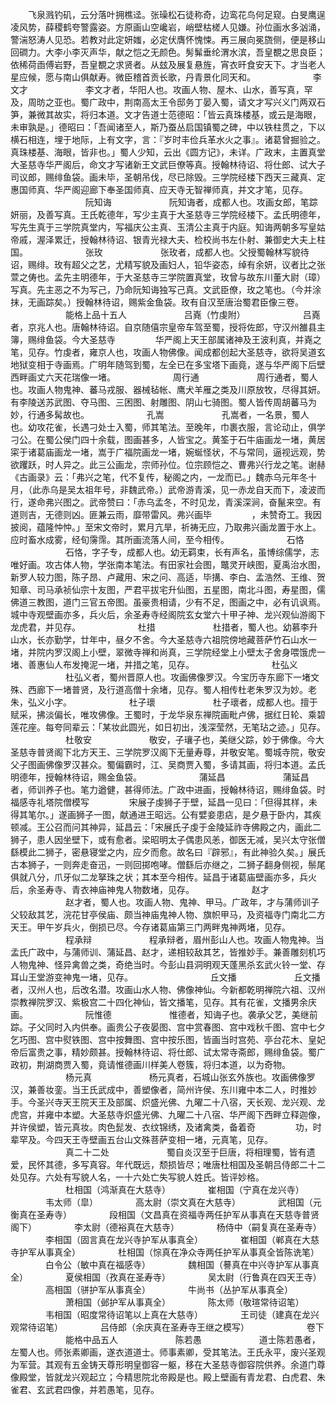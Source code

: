 <!-- { "loadSidebar": true } -->
　　飞泉溅钓矶，云分落叶拥樵迳。张璪松石徒称奇，边鸾花鸟何足窥。白旻鹰逞凌风势，薛稷鹤夸警露姿。方原画山空巉岩，峭壁枯槎人见嫌。孙位画水多汹涌，警湍怒涛人见恐。若教对此定妍媸，必定伏膺怀愧悚。再三展向冕旒侧，便是移山回磵力。大李小李灭声华，献之恺之无颜色。髣髴垂纶渭水滨，吾皇覩之思良臣；依稀荷臿傅岩野，吾皇覩之求贤者。从玆及展复悬旌，宵衣旰食安天下。才当老人星应候，愿与南山俱献寿。微臣稽首贡长歌，丹青景化同天和。
　　
　　　　李文才
　　
　　　　李文才者，华阳人也。攻画人物、屋木、山水，善写真，罕及，周昉之亚也。蜀广政中，荆南高太王令邸务丁晏入蜀，请文才写兴义门两双石笋，兼微其故实，将归本道。文才告道士范德昭：「皆云真珠楼基，或云是海眼，未审孰是。」德昭曰：「吾闻诸至人，斯乃蚕丛启国镇蜀之碑，中以铁柱贯之，下以横石相连，埋于地际，上有文字，言：『岁时丰俭兵革水火之事』。诸葛曾掘验之。真珠楼基、海眼，皆非也。」蜀人少知，云出《圆方记》，未详。广政末，主置真堂大圣慈寺华严阁后，命文才写诸新王文武巨僚等真。授翰林待诏、将仕郎、试大子司议郎，赐绯鱼袋。画未毕，圣朝吊伐，尽已除毁。三学院经楼下西天三藏真、定惠国师真、华严阁迎廊下奉圣国师真、应天寺无智禅师真，并文才笔，见存。
　　
　　
　　　　阮知诲
　　
　　　　阮知诲者，成都人也。攻画女郎，笔踪妍丽，及善写真。王氏乾德年，写少主真于大圣慈寺三学院经楼下。孟氏明德年，写先生真于三学院真堂内，写福庆公主真、玉清公主真于内庭。知诲两朝多写皇姑帝戚，渥泽累迁，授翰林待诏、银青光禄大夫、检校尚书左仆射、兼御史大夫上柱国。
　　
　　　　张玫
　　
　　　　张玫者，成都人也。父授蜀翰林写貌待诏，赐绯。玫有超父之艺，尤精写貌及画妇人，铅华姿态，绰有余妍，议者比之张萱之俦也。孟先主明德年，于大圣慈寺三学院置真堂，玫曾与故东川董大尉（璋）写真。先主恶之不为写己，乃命阮知诲独写己真。文武臣僚，玫之笔也。（今并涂抹，无画踪矣。）授翰林待诏，赐紫金鱼袋。玫有自汉至唐治蜀君臣像三卷。
　　
　　　　能格上品十五人
　　
　　　　吕嶤（竹虔附）
　　
　　　　吕嶤者，京兆人也。唐翰林待诏。自京随僖宗皇帝车驾至蜀，授将佐郎，守汉州雒县主簿，赐绯鱼袋。今大圣慈寺
　　
　　华严阁上天王部属诸神及王波利真，并嶤之笔，见存。竹虔者，雍京人也，攻画人物佛像。闻成都创起大圣慈寺，欲将吴道玄地狱变相于寺画焉。广明年随驾到蜀，左全已在多宝塔下画竟，遂与华严阁下后壁西畔画丈六天花瑞像一堵。
　　
　　　　周行通
　　
　　　　周行通者，蜀人也。攻画人物鬼神、蕃马戎服、器械毡帐、鹰犬羊雁之类及川原放牧，尽得其妍。有李陵送苏武图、夺马图、三困图、射雕图、阴山七骑图。蜀人皆传周胡蕃马为妙，行通多髯故也。
　　
　　　　孔嵩
　　
　　　　孔嵩者，一名景，蜀人也。幼攻花雀，长遇刁处士入蜀，师其笔法。至晚年，巾裹衣服，言论动止，俱学刁公。在蜀公侯门四十余载，图画甚多，人皆宝之。黄筌于石牛庙画龙一堵，黄居寀于诸葛庙画龙一堵，嵩于广福院画龙一堵，婉蜒怪状，不与常同，逼视远观，势欲躩跃，时人异之。此三公画龙，宗师孙位。位宗顾恺之、曹弗兴行龙之笔。谢赫《古画录》云：「弗兴之笔，代不复传，秘阁之内，一龙而已。」魏赤乌元年冬十月，（此赤乌是吴太祖年号，非魏武帝。）武帝游青溪，见一赤龙自天而下，凌波而行，遂命弗兴图之。武帝赞曰：「赤乌孟冬，不时见龙，青溪深涧，奋鬣来空。有道则吉，无德则凶。匪兼云雨，靡带雷风。弗兴画毕
　　
　　，未赞奇工。我因披阅，蕴隆忡忡。」至宋文帝时，累月亢旱，祈祷无应，乃取弗兴画龙置于水上。应时畜水成雾，经旬霶霈。其所画流落人间，至今相传。
　　
　　　　石恪
　　
　　　　石恪，字子专，成都人也。幼无羁束，长有声名，虽博综儒学，志唯好画。攻古体人物，学张南本笔法。有田家社会图，鼈灵开峡图，夏禹治水图，新罗人较力图，陈子昂、卢藏用、宋之问、高适，毕搆、李白、孟浩然、王维、贺知章、司马承祯仙宗十友图，严君平拔宅升仙图，五星图，南北斗图，寿星图，儒佛道三教图，道门三官五帝图。虽豪贵相请，少有不足，图画之中，必有讥讽焉。城中寺观壁画亦多，兵火后，余圣寿寺经阁院玄女堂六十甲子神、龙兴观仙游阁下龙虎君，并见存。
　　
　　　　杜措
　　
　　　　杜措者，蜀人也。幼慕李升山水，长亦勤学，廿年中，昼夕不舍。今大圣慈寺六祖院傍地藏菩萨竹石山水一堵，并院内罗汉阁上小壁，翠微寺禅和尚真，三学院经堂上小壁太子舍身喂饿虎一堵、善惠仙人布发掩泥一堵，并措之笔，见存。
　　
　　
　　　　杜弘义
　　
　　　　杜弘义者，蜀州晋原人也。攻画佛像罗汉。今宝历寺东廊下一堵文殊、西廊下一堵普贤，及行道高僧十余堵，见存。蜀人相传杜老朱罗汉为妙。老朱，弘义小字。
　　
　　　　杜子瓌
　　
　　　　杜子瓌者，成都人也。擅于赋采，拂淡偏长，唯攻佛像。王蜀时，于龙华泉东禅院画毗卢佛，据红日轮、乘碧莲花座。每夸同辈云：「某妆此圆光，如日初出，浅深莹然，无笔玷之迹。」见存。
　　
　　　　杜敬安
　　
　　　　敬安，子瓖子也，美继父踪，妙于佛像。今大圣慈寺普贤阁下北方天王、三学院罗汉阁下无量寿尊，并敬安笔。蜀城寺院，敬安父子图画佛像罗汉甚众。蜀偏霸时，江、吴商贾入蜀，多请其画，将归本道。孟氏明德年，授翰林待诏，赐金鱼袋。
　　
　　　　蒲延昌
　　
　　　　蒲延昌者，师训养子也。笔力遒健，甚得师法。广政中进画，授翰林待诏，赐绯鱼袋。时福感寺礼塔院僧模写
　　
　　宋展子虔狮子于壁，延昌一见曰：「但得其样，未得其笔尔。」遂画狮子一图，献通进王昭远。公有嬖妾患痁，是夕悬于卧内，其疾顿减。王公召而问其神异，延昌云：「宋展氏子虔于金陵延祚寺佛殿之内，画此二狮子，患人因坐壁下，或有愈者。梁昭明太子偶患风恙，御医无减，吴兴太守张僧繇模此二狮子，密悬寝堂之内，应夕而愈。故名曰『辟邪』，有此神验久矣。」展氏古本狮子，一则奔走奋迅，一则回掷咆哮。僧繇后亦继之，二狮子翻身侧视，鬃尾俱就八分，爪牙似二龙拏珠之状；其本至今相传。延昌于诸葛庙壁画亦多，兵火后，余圣寿寺、青衣神庙神鬼人物数堵，见存。
　　
　　　　赵才
　　
　　　　赵才者，蜀人也。攻画人物、鬼神、甲马。广政年，才与蒲师训子父较敌其艺，浣花甘亭侯庙、颇当神庙鬼神人物、旗帜甲马，及资福寺门南北二方天王。甲午岁兵火，倒损已尽。今存诸葛庙第三门两畔鬼神两堵，见存。
　　
　　　　程承辩
　　
　　　　程承辩者，眉州彭山人也。攻画人物鬼神。当孟氏广政中，与蒲师训、蒲延昌、赵才，递相较敌其艺，皆推妙手。兼善雕刻机巧人物鬼神、怪异禽兽之类，奇绝当时。今彭山县洞明观天蓬黑杀玄武火铃一堂、存耳山王堂游变神鬼一堵，见存。
　　
　　
　　　　丘文播
　　
　　　　丘文播者，汉州人也，后改名潜。攻画山水人物、佛像神仙。今新都乾明禅院六祖、汉州崇教禅院罗汉、紫极宫二十四化神仙，皆文播笔，见存。其有花雀，文播男余庆画。
　　
　　　　阮惟德
　　
　　　　惟德者，知诲子也。袭承父艺，美继前踪。子父同时入内供奉。画贵公子夜晏图、宫中赏春图、宫中戏秋千图、宫中七夕乞巧图、宫中熨铁图、宫中按舞图、宫中按乐图，皆画当时宫苑、亭台花木、皇妃帝后富贵之事，精妙颇甚。授翰林待诏、将仕郎、试太常寺斋郎，赐绯鱼袋。蜀广政初，荆湖商贾入蜀，竟请惟德画川样美人卷簇，将归本道，以为奇物。
　　
　　　　杨元真
　　
　　　　杨元真者，石城山张玄外族也。攻画佛像罗汉，兼善妆銮。当王氏武成中，善塑像者，简州许侯、东川雍中本二人，时推妙手。今圣兴寺天王院天王及部属、炽盛光佛、九曜二十八宿，天长观、龙兴观、龙虎宫，并雍中本塑。大圣慈寺炽盛光佛、九曜二十八宿、华严阁下西畔立释迦像，并许侯塑，皆元真妆。肉色髭发、衣纹锦绣，及诸禽类，备着奇
　　
　　功，时辈罕及。今四天王寺壁画五台山文殊菩萨变相一堵，元真笔，见存。
　　
　　　　真二十二处
　　
　　　　蜀自炎汉至于巨唐，将相理蜀，皆有遗爱，民怀其德，多写真容。年代既远，颓损皆尽；唯唐杜相国及圣朝吕侍郎二十二处见存。六处有写貌人名，一十六处亡失写貌人姓氏。皆评妙格。
　　
　　　　杜相国（鸿渐真在大慈寺）
　　　　崔相国（宁真在龙兴寺）
　　　　韦太师（皐）
　　　　高太尉（崇文真在大慈寺）
　　　　武相国（元衡真在圣寿寺）
　　　　段相国（文昌真在资福寺两任护军从事真在天慈寺普贤阁下）
　　　　李太尉（德裕真在大慈寺）
　　　　杨侍中（嗣复真在圣寿寺）
　　　　李相国（固言真在龙兴寺护军从事真全）
　　　　崔相国（郸真在大慈寺护军从事真全）
　　　　杜相国（悰真在净众寺两任护军从事真全皆陈诜笔）
　　　　白令公（敏中真在福感寺）
　　　　魏相国（謩真在中兴寺护军从事真全）
　　　　夏侯相国（孜真在圣寿寺）
　　　　吴太尉（行鲁真在四天王寺）
　　　　高相国（骈护军从事真全）
　　　　牛尚书（丛护军从事真全）
　　
　　　　萧相国（邺护军从事真全）
　　　　陈太师（敬瑄常待诏笔）
　　　　韦相国（昭度常待诏笔以上真在大慈寺）
　　　　王司徒（建真在龙兴观常待诏笔）
　　　　吕侍郎（余庆真在圣寿寺王继之模写）
　　
　　　　卷下
　　
　　　　能格中品五人
　　
　　　　陈若愚
　　
　　　　道士陈若愚者，左蜀人也。师张素卿画，遂衣道道士。师事素卿，受其笔法。王氏永平，废兴圣观为军营。其观有五金铸天尊形明皇御容一躯，移在大圣慈寺御容院供养。余道门尊像殿堂，皆就龙兴观起立；今精思院北帝殿是也。殿上壁画有青龙君、白虎君、朱雀君、玄武君四像，并若愚笔，见存。
　　
